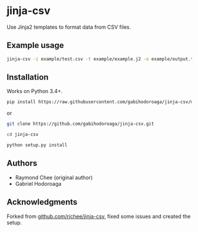 # jinja-csv

Use Jinja2 templates to format data from CSV files.

## Example usage

```bash
jinja-csv -i example/test.csv -t example/example.j2 -o example/output.txt

```

## Installation

Works on Python 3.4+.

```bash
pip install https://raw.githubusercontent.com/gabihodoroaga/jinja-csv/master/dist/jinja_csv-0.1-py3-none-any.whl

```

or 

```bash
git clone https://github.com/gabihodoroaga/jinja-csv.git

cd jinja-csv

python setup.py install

```

## Authors

* Raymond Chee (original author)
* Gabriel Hodoroaga

## Acknowledgments

Forked from [github.com/rjchee/jinja-csv](https://github.com/rjchee/jinja-csv), fixed some issues and created the setup.
